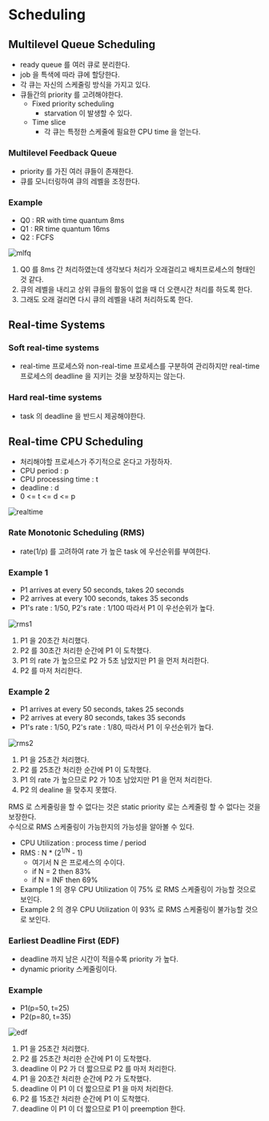 # Scheduling

## Multilevel Queue Scheduling

* ready queue 를 여러 큐로 분리한다.
* job 을 특색에 따라 큐에 할당한다.
* 각 큐는 자신의 스케줄링 방식을 가지고 있다.
* 큐들간의 priority 를 고려해야한다.
  * Fixed priority scheduling
    * starvation 이 발생할 수 있다.
  * Time slice
    * 각 큐는 특정한 스케줄에 필요한 CPU time 을 얻는다.

### Multilevel Feedback Queue

* priority 를 가진 여러 큐들이 존재한다.
* 큐를 모니터링하여 큐의 레벨을 조정한다.

### Example

* Q0 : RR with time quantum 8ms
* Q1 : RR time quantum 16ms
* Q2 : FCFS

![mlfq](https://user-images.githubusercontent.com/48989903/139374778-5ac1a80b-b81b-44ce-8898-0e8537b646f9.png)

1. Q0 를 8ms 간 처리하였는데 생각보다 처리가 오래걸리고 배치프로세스의 형태인 것 같다.
2. 큐의 레벨을 내리고 상위 큐들의 활동이 없을 때 더 오랜시간 처리를 하도록 한다.
3. 그래도 오래 걸리면 다시 큐의 레벨을 내려 처리하도록 한다.

## Real-time Systems

### Soft real-time systems

* real-time 프로세스와 non-real-time 프로세스를 구분하여 관리하지만 real-time 프로세스의 deadline 을 지키는 것을 보장하지는 않는다.

### Hard real-time systems

* task 의 deadline 을 반드시 제공해야한다.

## Real-time CPU Scheduling

* 처리해야할 프로세스가 주기적으로 온다고 가정하자.
 * CPU period : p
 * CPU processing time : t
 * deadline : d
 * 0 <= t <= d <= p

![realtime](https://user-images.githubusercontent.com/48989903/139378536-e55d92e3-1b70-4cd3-af45-18d04fb959ef.png)

### Rate Monotonic Scheduling (RMS)

* rate(1/p) 를 고려하여 rate 가 높은 task 에 우선순위를 부여한다.

### Example 1

* P1 arrives at every 50 seconds, takes 20 seconds
* P2 arrives at every 100 seconds, takes 35 seconds
* P1's rate : 1/50, P2's rate : 1/100 따라서 P1 이 우선순위가 높다.

![rms1](https://user-images.githubusercontent.com/48989903/139378904-23e2f251-0463-4a44-98a0-b2f489894cf7.png)

1. P1 을 20초간 처리했다.
2. P2 를 30초간 처리한 순간에 P1 이 도착했다.
3. P1 의 rate 가 높으므로 P2 가 5초 남았지만 P1 을 먼저 처리한다.
4. P2 를 마저 처리한다.

### Example 2

* P1 arrives at every 50 seconds, takes 25 seconds
* P2 arrives at every 80 seconds, takes 35 seconds
* P1's rate : 1/50, P2's rate : 1/80, 따라서 P1 이 우선순위가 높다.

![rms2](https://user-images.githubusercontent.com/48989903/139379143-d32b62e8-a809-402e-9de3-2b7a98a9000d.png)

1. P1 을 25초간 처리했다.
2. P2 를 25초간 처리한 순간에 P1 이 도착했다.
3. P1 의 rate 가 높으므로 P2 가 10초 남았지만 P1 을 먼저 처리한다.
4. P2 의 dealine 을 맞추지 못했다.

RMS 로 스케줄링을 할 수 없다는 것은 static priority 로는 스케줄링 할 수 없다는 것을 보장한다.  
수식으로 RMS 스케줄링이 가능한지의 가능성을 알아볼 수 있다.

* CPU Utilization : process time / period
* RMS : N * (2<sup>1/N</sup> - 1)
  * 여기서 N 은 프로세스의 수이다.
  * if N = 2 then 83%
  * if N = INF then 69%
* Example 1 의 경우 CPU Utilization 이 75% 로 RMS 스케줄링이 가능할 것으로 보인다.
* Example 2 의 경우 CPU Utilization 이 93% 로 RMS 스케줄링이 불가능할 것으로 보인다.

### Earliest Deadline First (EDF)

* deadline 까지 남은 시간이 적을수록 priority 가 높다.
* dynamic priority 스케줄링이다.

### Example

* P1(p=50, t=25)
* P2(p=80, t=35)

![edf](https://user-images.githubusercontent.com/48989903/139380285-eccb7f3c-de81-4afc-ac1a-0d3a37c40e8f.png)

1. P1 을 25초간 처리했다.
2. P2 를 25초간 처리한 순간에 P1 이 도착했다.
3. deadline 이 P2 가 더 짧으므로 P2 를 마저 처리한다.
4. P1 을 20초간 처리한 순간에 P2 가 도착했다.
5. deadline 이 P1 이 더 짧으므로 P1 을 마저 처리한다.
6. P2 를 15초간 처리한 순간에 P1 이 도착했다.
7. deadline 이 P1 이 더 짧으므로 P1 이 preemption 한다.

